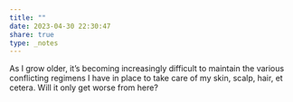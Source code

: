 ```yaml
---
title: ""
date: 2023-04-30 22:30:47
share: true
type: _notes
---
```

As I grow older, it’s becoming increasingly difficult to maintain the various conflicting regimens I have in place to take care of my skin, scalp, hair, et cetera. Will it only get worse from here?
